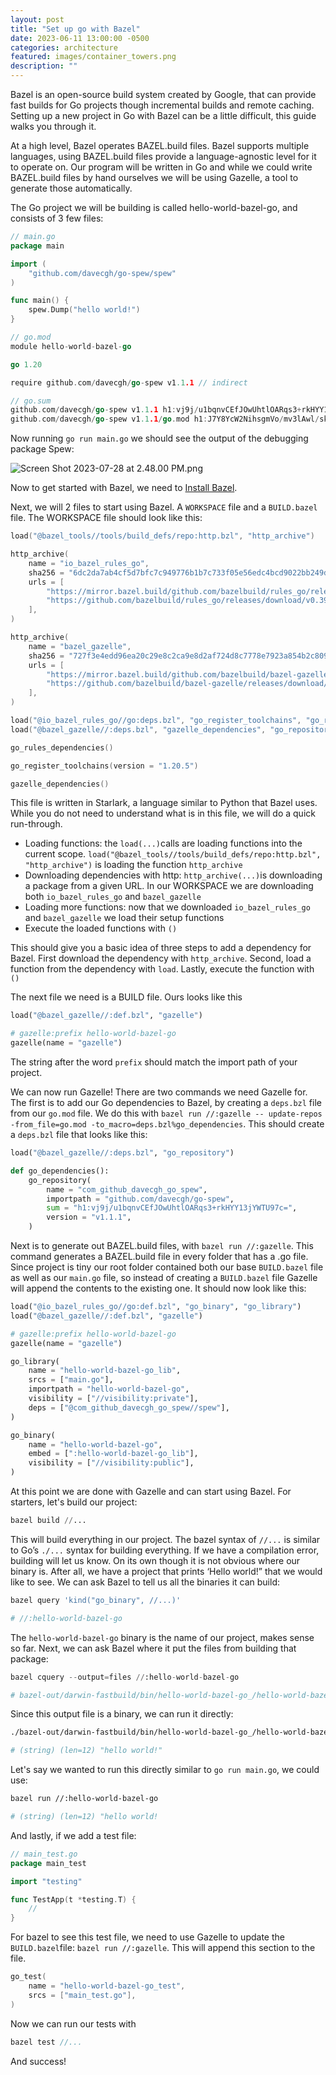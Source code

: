 ```yaml
---
layout: post
title: "Set up go with Bazel"
date: 2023-06-11 13:00:00 -0500
categories: architecture
featured: images/container_towers.png
description: ""
---
```


Bazel is an open-source build system created by Google, that can provide fast builds for Go projects though incremental builds and remote caching. Setting up a new project in Go with Bazel can be a little difficult, this guide walks you through it.

At a high level, Bazel operates BAZEL.build files. Bazel supports multiple languages, using BAZEL.build files provide a language-agnostic level for it to operate on. Our program will be written in Go and while we could write BAZEL.build files by hand ourselves we will be using Gazelle, a tool to generate those automatically. 

The Go project we will be building is called hello-world-bazel-go, and consists of 3 few files:

```go
// main.go
package main

import (
	"github.com/davecgh/go-spew/spew"
)

func main() {
	spew.Dump("hello world!")
}
```

```go
// go.mod
module hello-world-bazel-go

go 1.20

require github.com/davecgh/go-spew v1.1.1 // indirect
```

```go
// go.sum
github.com/davecgh/go-spew v1.1.1 h1:vj9j/u1bqnvCEfJOwUhtlOARqs3+rkHYY13jYWTU97c=
github.com/davecgh/go-spew v1.1.1/go.mod h1:J7Y8YcW2NihsgmVo/mv3lAwl/skON4iLHjSsI+c5H38=
```

Now running `go run main.go` we should see the output of the debugging package Spew: 

![Screen Shot 2023-07-28 at 2.48.00 PM.png](https://s3-us-west-2.amazonaws.com/secure.notion-static.com/dede500b-e2e6-4b3e-97c5-2441dd6bb0b8/Screen_Shot_2023-07-28_at_2.48.00_PM.png)

Now to get started with Bazel, we need to [Install Bazel](https://bazel.build/start).

Next, we will 2 files to start using Bazel. A `WORKSPACE` file and a `BUILD.bazel` file. The WORKSPACE file should look like this:

```go
load("@bazel_tools//tools/build_defs/repo:http.bzl", "http_archive")

http_archive(
    name = "io_bazel_rules_go",
    sha256 = "6dc2da7ab4cf5d7bfc7c949776b1b7c733f05e56edc4bcd9022bb249d2e2a996",
    urls = [
        "https://mirror.bazel.build/github.com/bazelbuild/rules_go/releases/download/v0.39.1/rules_go-v0.39.1.zip",
        "https://github.com/bazelbuild/rules_go/releases/download/v0.39.1/rules_go-v0.39.1.zip",
    ],
)

http_archive(
    name = "bazel_gazelle",
    sha256 = "727f3e4edd96ea20c29e8c2ca9e8d2af724d8c7778e7923a854b2c80952bc405",
    urls = [
        "https://mirror.bazel.build/github.com/bazelbuild/bazel-gazelle/releases/download/v0.30.0/bazel-gazelle-v0.30.0.tar.gz",
        "https://github.com/bazelbuild/bazel-gazelle/releases/download/v0.30.0/bazel-gazelle-v0.30.0.tar.gz",
    ],
)

load("@io_bazel_rules_go//go:deps.bzl", "go_register_toolchains", "go_rules_dependencies")
load("@bazel_gazelle//:deps.bzl", "gazelle_dependencies", "go_repository")

go_rules_dependencies()

go_register_toolchains(version = "1.20.5")

gazelle_dependencies()
```

This file is written in Starlark, a language similar to Python that Bazel uses. While you do not need to understand what is in this file, we will do a quick run-through.

- Loading functions: the  `load(...)`calls are loading functions into the current scope. `load("@bazel_tools//tools/build_defs/repo:http.bzl", "http_archive")` is loading the function `http_archive`
- Downloading dependencies with http: `http_archive(...)`is downloading a package from a given URL. In our WORKSPACE we are downloading both `io_bazel_rules_go` and `bazel_gazelle`
- Loading more functions: now that we downloaded `io_bazel_rules_go` and `bazel_gazelle` we load their setup functions
- Execute the loaded functions with `()`

This should give you a basic idea of three steps to add a dependency for Bazel. First download the dependency with `http_archive`. Second, load a function from the dependency with `load`. Lastly, execute the function with `()`

The next file we need is a BUILD file. Ours looks like this

```python
load("@bazel_gazelle//:def.bzl", "gazelle")

# gazelle:prefix hello-world-bazel-go
gazelle(name = "gazelle")
```

The string after the word `prefix` should match the import path of your project.

We can now run Gazelle! There are two commands we need Gazelle for. The first is to add our Go dependencies to Bazel, by creating a `deps.bzl` file from our `go.mod` file. We do this with `bazel run //:gazelle -- update-repos -from_file=go.mod -to_macro=deps.bzl%go_dependencies`. This should create a `deps.bzl` file that looks like this:

```python
load("@bazel_gazelle//:deps.bzl", "go_repository")

def go_dependencies():
    go_repository(
        name = "com_github_davecgh_go_spew",
        importpath = "github.com/davecgh/go-spew",
        sum = "h1:vj9j/u1bqnvCEfJOwUhtlOARqs3+rkHYY13jYWTU97c=",
        version = "v1.1.1",
    )
```

Next is to generate out BAZEL.build files, with `bazel run //:gazelle`. This command generates a BAZEL.build file in every folder that has a .go file. Since project is tiny our root folder contained both our base `BUILD.bazel` file as well as our `main.go` file, so instead of creating a `BUILD.bazel` file Gazelle will append the contents to the existing one. It should now look like this:

```python
load("@io_bazel_rules_go//go:def.bzl", "go_binary", "go_library")
load("@bazel_gazelle//:def.bzl", "gazelle")

# gazelle:prefix hello-world-bazel-go
gazelle(name = "gazelle")

go_library(
    name = "hello-world-bazel-go_lib",
    srcs = ["main.go"],
    importpath = "hello-world-bazel-go",
    visibility = ["//visibility:private"],
    deps = ["@com_github_davecgh_go_spew//spew"],
)

go_binary(
    name = "hello-world-bazel-go",
    embed = [":hello-world-bazel-go_lib"],
    visibility = ["//visibility:public"],
)
```

At this point we are done with Gazelle and can start using Bazel. For starters, let's build our project:

```python
bazel build //...
```

This will build everything in our project. The bazel syntax of `//...` is similar to Go’s `./...` syntax for building everything. If we have a compilation error, building will let us know. On its own though it is not obvious where our binary is. After all, we have a project that prints ‘Hello world!” that we would like to see. We can ask Bazel to tell us all the binaries it can build:

```python
bazel query 'kind("go_binary", //...)'

# //:hello-world-bazel-go
```

The `hello-world-bazel-go` binary is the name of our project, makes sense so far. Next, we can ask Bazel where it put the files from building that package:

```python
bazel cquery --output=files //:hello-world-bazel-go

# bazel-out/darwin-fastbuild/bin/hello-world-bazel-go_/hello-world-bazel-go
```

Since this output file is a binary, we can run it directly:

```bash
./bazel-out/darwin-fastbuild/bin/hello-world-bazel-go_/hello-world-bazel-go

# (string) (len=12) "hello world!"
```

Let's say we wanted to run this directly similar to `go run main.go`, we could use:

```bash
bazel run //:hello-world-bazel-go

# (string) (len=12) "hello world!
```

And lastly, if we add a test file:

```go
// main_test.go
package main_test

import "testing"

func TestApp(t *testing.T) {
	//
}
```

For bazel to see this test file, we need to use Gazelle to update the `BUILD.bazel`file: `bazel run //:gazelle`. This will append this section to the file.

```go
go_test(
    name = "hello-world-bazel-go_test",
    srcs = ["main_test.go"],
)
```

Now we can run our tests with

```go
bazel test //...
```

And success!